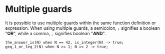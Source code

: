 # Multiple guards
It is possible to use multiple guards within the same function definition or expression.
When using multiple guards, a semicolon, `;` signifies a boolean "**OR**", while a comma, `,` signifies boolean "**AND**".
```
the_answer_is(N) when N == 42, is_integer(N) -> true;
geq_1_or_leq_2(N) when N >= 1; N =< 2 -> true;
```
